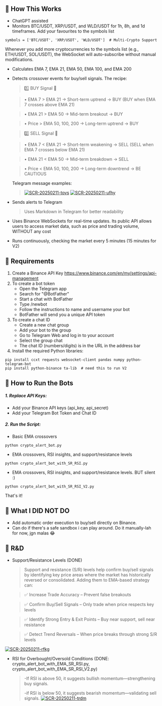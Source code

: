 
## 📌 How This Works

-  ChatGPT assisted
- 	Monitors BTC/USDT, XRP/USDT, and WLD/USDT for 1h, 8h, and 1d timeframes. Add your favourites to the symbols list
```
symbols = ['BTC/USDT', 'XRP/USDT', 'WLD/USDT']  # Multi-Crypto Support
```
Whenever you add more cryptocurrencies to the symbols list (e.g., ETH/USDT, SOL/USDT), the WebSocket will auto-subscribe without manual modifications.

- 	Calculates EMA 7, EMA 21, EMA 50, EMA 100, and EMA 200
- 	Detects crossover events for buy/sell signals. The recipe:
      
    >1️⃣ BUY Signal 🚀
    
	>•	EMA 7 > EMA 21 → Short-term uptrend → BUY (BUY when EMA 7 crosses above EMA 21)
    
	>•	EMA 21 > EMA 50 → Mid-term breakout → BUY
    
	>•	Price > EMA 50, 100, 200 → Long-term uptrend → BUY

    >2️⃣ SELL Signal 🔻
    
	>•	EMA 7 < EMA 21 → Short-term weakening → SELL (SELL when EMA 7 crosses below EMA 21)
	
	>•	EMA 21 < EMA 50 → Mid-term breakdown → SELL
	
	>•	Price < EMA 50, 100, 200 → Long-term downtrend → BE CAUTIOUS

      Telegram message examples:
      ><a href="https://ibb.co/5X4VvdfV"><img src="https://i.ibb.co/LDRf6M2f/SCR-20250211-tovs.png" alt="SCR-20250211-tovs" border="0"></a>
      ><a href="https://ibb.co/7NJKVB4s"><img src="https://i.ibb.co/WpWfF7tm/SCR-20250211-ufhy.png" alt="SCR-20250211-ufhy" border="0"></a>
-   Sends alerts to Telegram
      >Uses Markdown in Telegram for better readability
-   Uses Binance WebSockets for real-time updates. Its public API allows users to access market data, such as price and trading volume, WITHOUT any cost
-   Runs continuously, checking the market every 5 minutes (15 minutes for V2)

## 📌 Requirements

1.	Create a Binance API Key https://www.binance.com/en/my/settings/api-management
2.  To create a bot token 
    - Open the Telegram app
    - Search for "@BotFather"
    - Start a chat with BotFather
    - Type /newbot
    - Follow the instructions to name and username your bot
    - BotFather will send you a unique API token
3. To create a chat ID 
    - Create a new chat group
    - Add your bot to the group
    - Go to Telegram Web and log in to your account
    - Select the group chat
    - The chat ID (numbers/digits) is in the URL in the address bar
4. Install the required Python libraries:
```
pip install ccxt requests websocket-client pandas numpy python-telegram-bot
pip install python-binance ta-lib  # need this to run V2
```


## 📌 How to Run the Bots

##### 1. Replace API Keys:

- 	Add your Binance API keys (api_key, api_secret)
- 	Add your Telegram Bot Token and Chat ID

##### 2. Run the Script:
- Basic EMA crossovers
```
python crypto_alert_bot.py
```
- EMA crossovers, RSI insights, and support/resistance levels
```
python crypto_alert_bot_with_SR_RSI.py
```
- EMA crossovers, RSI insights, and support/resistance levels. BUT silent :)
```
python crypto_alert_bot_with_SR_RSI_V2.py
```



That's it!

## 📌 What I DID NOT DO
- Add automatic order execution to buy/sell directly on Binance. 
- Can do if there's a safe sandbox i can play around. Do it manually-lah for now, jgn malas 😂
 
## 📌 R&D
- Support/Resistance Levels (DONE)
    >Support and resistance (S/R) levels help confirm buy/sell signals by identifying key price areas where the market has historically reversed or consolidated. Adding them to EMA-based strategy can:

    >✅ Increase Trade Accuracy – Prevent false breakouts
    
    >✅ Confirm Buy/Sell Signals – Only trade when price respects key levels
    
    >✅ Identify Strong Entry & Exit Points – Buy near support, sell near resistance
    
    >✅ Detect Trend Reversals – When price breaks through strong S/R levels
    

<a href="https://ibb.co/Xf2GggtK"><img src="https://i.ibb.co/dsWHqqDV/SCR-20250211-rfkg.png" alt="SCR-20250211-rfkg" border="0"></a>

- RSI for Overbought/Oversold Conditions (DONE: crypto_alert_bot_with_EMA_SR_RSI.py, crypto_alert_bot_with_EMA_SR_RSI_V2.py)
  >-If RSI is above 50, it suggests bullish momentum—strengthening buy signals.
  >
  >-if RSI is below 50, it suggests bearish momentum—validating sell signals.
  ><a href="https://ibb.co/kgJQzB1T"><img src="https://i.ibb.co/nsBz4mCy/SCR-20250211-trdm.png" alt="SCR-20250211-trdm" border="0"></a>
